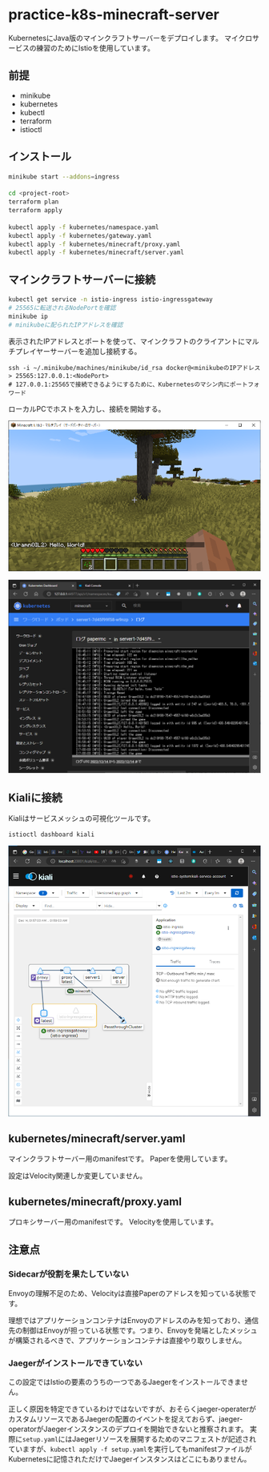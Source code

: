 # practice-k8s-minecraft-server

KubernetesにJava版のマインクラフトサーバーをデプロイします。
マイクロサービスの練習のためにIstioを使用しています。

## 前提

- minikube
- kubernetes
- kubectl
- terraform
- istioctl

## インストール

```sh
minikube start --addons=ingress

cd <project-root>
terraform plan
terraform apply

kubectl apply -f kubernetes/namespace.yaml
kubectl apply -f kubernetes/gateway.yaml
kubectl apply -f kubernetes/minecraft/proxy.yaml
kubectl apply -f kubernetes/minecraft/server.yaml
```

## マインクラフトサーバーに接続

```sh
kubectl get service -n istio-ingress istio-ingressgateway
# 25565に転送されるNodePortを確認
minikube ip
# minikubeに配られたIPアドレスを確認
```

表示されたIPアドレスとポートを使って、マインクラフトのクライアントにマルチプレイヤーサーバーを追加し接続する。

```
ssh -i ~/.minikube/machines/minikube/id_rsa docker@<minikubeのIPアドレス> 25565:127.0.0.1:<NodePort>
# 127.0.0.1:25565で接続できるようにするために、Kubernetesのマシン内にポートフォワード
```

ローカルPCでホストを入力し、接続を開始する。

![](https://raw.githubusercontent.com/UramnOIL/practice-k8s-minecraft-server/main/images/minecraft.png)

![](https://raw.githubusercontent.com/UramnOIL/practice-k8s-minecraft-server/main/images/minecraft_console.png)

## Kialiに接続

Kialiはサービスメッシュの可視化ツールです。

```sh
istioctl dashboard kiali
```

![](https://raw.githubusercontent.com/UramnOIL/practice-k8s-minecraft-server/main/images/kiali.png)

## kubernetes/minecraft/server.yaml

マインクラフトサーバー用のmanifestです。
Paperを使用しています。

設定はVelocity関連しか変更していません。

## kubernetes/minecraft/proxy.yaml

プロキシサーバー用のmanifestです。
Velocityを使用しています。

## 注意点

### Sidecarが役割を果たしていない

Envoyの理解不足のため、Velocityは直接Paperのアドレスを知っている状態です。

理想ではアプリケーションコンテナはEnvoyのアドレスのみを知っており、通信先の制御はEnvoyが担っている状態です。つまり、Envoyを発端としたメッシュが構築されるべきで、アプリケーションコンテナは直接やり取りしません。

### Jaegerがインストールできていない

この設定ではIstioの要素のうちの一つであるJaegerをインストールできません。

正しく原因を特定できているわけではないですが、おそらくjaeger-operaterがカスタムリソースであるJaegerの配置のイベントを捉えておらず、jaeger-operatorがJaegerインスタンスのデプロイを開始できないと推察されます。
実際に`setup.yaml`にはJaegerリソースを展開するためのマニフェストが記述されていますが、`kubectl apply -f setup.yaml`を実行してもmanifestファイルがKubernetesに記憶されただけでJaegerインスタンスはどこにもありません。